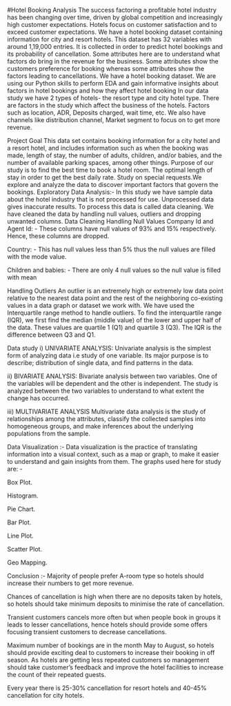 #Hotel Booking Analysis
The success factoring a profitable hotel industry has been changing over time, driven by global competition and increasingly high customer expectations. Hotels focus on customer satisfaction and to exceed customer expectations. We have a hotel booking dataset containing information for city and resort hotels. This dataset has 32 variables with around 1,19,000 entries. It is collected in order to predict hotel bookings and its probability of cancellation. Some attributes here are to understand what factors do bring in the revenue for the business. Some attributes show the customers preference for booking whereas some attributes show the factors leading to cancellations. We have a hotel booking dataset. We are using our Python skills to perform EDA and gain informative insights about factors in hotel bookings and how they affect hotel booking
In our data study we have 2 types of hotels- the resort type and city hotel type. There are factors in the study which affect the business of the hotels. Factors such as location, ADR, Deposits charged, wait time, etc. We also have channels like distribution channel, Market segment to focus on to get more revenue.

Project Goal
This data set contains booking information for a city hotel and a resort hotel, and includes information such as when the booking was made, length of stay, the number of adults, children, and/or babies, and the number of available parking spaces, among other things. Purpose of our study is to find the best time to book a hotel room. The optimal length of stay in order to get the best daily rate. Study on special requests.We explore and analyze the data to discover important factors that govern the bookings.
Exploratory Data Analysis:-
In this study we have sample data about the hotel industry that is not processed for use. Unprocessed data gives inaccurate results. To process this data is called data cleaning. We have cleaned the data by handling null values, outliers and dropping unwanted columns.
Data Cleaning Handling Null Values Company Id and Agent Id: - These columns have null values of 93% and 15% respectively. Hence, these columns are dropped.

Country: - This has null values less than 5% thus the null values are filled with the mode value.

Children and babies: - There are only 4 null values so the null value is filled with mean

Handling Outliers An outlier is an extremely high or extremely low data point relative to the nearest data point and the rest of the neighboring co-existing values in a data graph or dataset we work with. We have used the Interquartile range method to handle outliers. To find the interquartile range (IQR), ​we first find the median (middle value) of the lower and upper half of the data. These values are quartile 1 (Q1) and quartile 3 (Q3). The IQR is the difference between Q3 and Q1.

Data study i) UNIVARIATE ANALYSIS: Univariate analysis is the simplest form of analyzing data i.e study of one variable. Its major purpose is to describe; distribution of single data, and find patterns in the data.

ii) BIVARIATE ANALYSIS: Bivariate analysis between two variables. One of the variables will be dependent and the other is independent. The study is analyzed between the two variables to understand to what extent the change has occurred.

iii) MULTIVARIATE ANALYSIS Multivariate data analysis is the study of relationships among the attributes, classify the collected samples into homogeneous groups, and make inferences about the underlying populations from the sample.

Data Visualization :- Data visualization is the practice of translating information into a visual context, such as a map or graph, to make it easier to understand and gain insights from them. The graphs used here for study are: -

Box Plot.

Histogram.

Pie Chart.

Bar Plot.

Line Plot.

Scatter Plot.

Geo Mapping.

Conclusion :- Majority of people prefer A-room type so hotels should increase their numbers to get more revenue.

Chances of cancellation is high when there are no deposits taken by hotels, so hotels should take minimum deposits to minimise the rate of cancellation.

Transient customers cancels more often but when people book in groups it leads to lesser cancellations, hence hotels should provide some offers focusing transient customers to decrease cancellations.

Maximum number of bookings are in the month May to August, so hotels should provide exciting deal to customers to increase their booking in off season. As hotels are getting less repeated customers so management should take customer’s feedback and improve the hotel facilities to increase the count of their repeated guests.

Every year there is 25-30% cancellation for resort hotels and 40-45% cancellation for city hotels.
